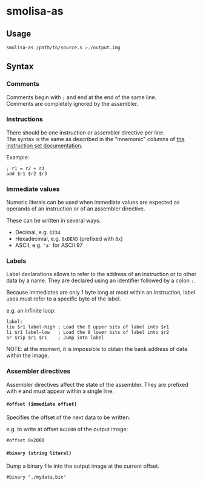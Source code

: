 # smolisa-as

## Usage

```sh
smolisa-as /path/to/source.s >./output.img
```

## Syntax

### Comments

Comments begin with `;` and end at the end of the same line.  
Comments are completely ignored by the assembler.

### Instructions

There should be one instruction or assembler directive per line.  
The syntax is the same as described in the "mnemonic" columns of [the instruction set documentation](cpu.md).

Example:

```
; r1 = r2 + r3
add $r1 $r2 $r3
```

### Immediate values

Numeric literals can be used when immediate values are expected as operands of an instruction or of an assembler directive.

These can be written in several ways:
- Decimal, e.g. `1234`
- Hexadecimal, e.g. `0xDEAD` (prefixed with `0x`)
- ASCII, e.g. `'a'` for ASCII 97

### Labels

Label declarations allows to refer to the address of an instruction or to other data by a name. They are declared using an identifier followed by a colon `:`.

Because immediates are only 1 byte long at most within an instruction, label uses must refer to a specific byte of the label.

e.g. an infinite loop:

```
label:
liu $r1 label~high ; Load the 8 upper bits of label into $r1
li $r1 label~low   ; Load the 8 lower bits of label into $r2
or $rip $r1 $r1    ; Jump into label
```

NOTE: at the moment, it is impossible to obtain the bank address of data within the image.


### Assembler directives

Assembler directives affect the state of the assembler. They are prefixed with `#` and must appear within a single line.

#### `#offset (immediate offset)`

Specifies the offset of the next data to be written.

e.g. to write at offset `0x2000` of the output image:

```
#offset 0x2000
```

#### `#binary (string literal)`

Dump a binary file into the output image at the current offset.

```
#binary "./mydata.bin"
```